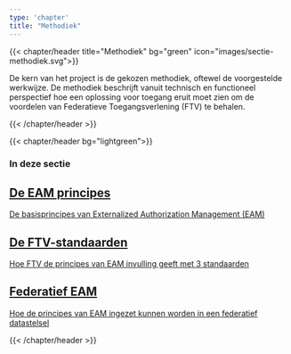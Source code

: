 ```yaml
---
type: 'chapter'
title: "Methodiek"
---
```


{{< chapter/header title="Methodiek" bg="green" icon="images/sectie-methodiek.svg">}}

De kern van het project is de gekozen methodiek, oftewel de voorgestelde werkwijze. De methodiek beschrijft vanuit technisch en functioneel perspectief hoe een oplossing voor toegang eruit moet zien om de voordelen van Federatieve Toegangsverlening (FTV) te behalen.

{{< /chapter/header >}}

{{< chapter/header bg="lightgreen">}}

### In deze sectie

<div class="section-home-box">
    <a href="principes">
        <h2>
            De EAM principes
        </h2>
        <p>
            De basisprincipes van Externalized Authorization Management (EAM)
        </p>
    </a>
</div>

<div class="section-home-box">
    <a href="standaarden">
       <h2>
          De FTV-standaarden
       </h2>
        <p>
            Hoe FTV de principes van EAM invulling geeft met 3 standaarden
        </p>
    </a>
</div>

<div class="section-home-box">
    <a href="federatief">
       <h2>
          Federatief EAM
       </h2>
        <p>
            Hoe de principes van EAM ingezet kunnen worden in een federatief datastelsel
        </p>
    </a>
</div>


{{< /chapter/header >}}

